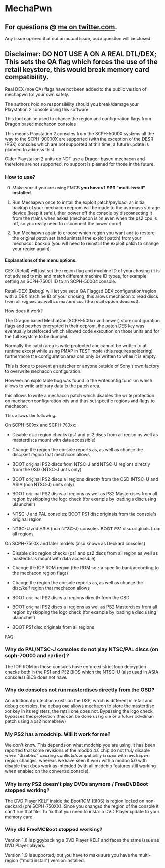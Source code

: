 # MechaPwn

## For questions @ [me on twitter.com](https://twitter.com/balika011).
Any issue opened that not an actual issue, but a question will be closed.

## Disclaimer: DO NOT USE A ON A REAL DTL/DEX; This sets the QA flag which forces the use of the retail keystore, this would break memory card compatibility.

Real DEX (non QA) flags have not been added to the public version of mechapwn for your own safety.


The authors hold no responsibility should you break/damage your Playstation 2 console using this software

This tool can be used to change the region and configuration flags from Dragon based mechacon consoles

This means Playstation 2 consoles from the SCPH-5000X systems all the way to the SCPH-90000X are supported
(with the exception of the DESR (PSX) consoles which are not supported at this time, a future update is planned to address this)

Older Playstation 2 units do NOT use a Dragon based mechacon and therefore are not supported, no support is planned for those in the future.

### How to use?

0) Make sure if you are using FMCB **you have v1.966 "multi install" installed**.

1) Run Mechapwn once to install the exploit patch/payload; an initial backup of your mechacon eeprom will be made to the usb mass storage device (keep it safe!), then power off the console by disconnecting it from the mains when asked (mechacon is on even when the ps2 cpu is off, so you really need to disconnect the power cord!) 

2) Run Mechapwn again to choose which region you want and to restore the original patch set (and uninstall the exploit patch) from your mechacon backup (you will need to reinstall the exploit patch to change your region again).

#### Explanations of the menu options:

CEX (Retail) will just set the region flag and machine ID of your chosing (it is not advised to mix and match different machine ID types, for example setting an SCPH-75001 ID to an SCPH-50004 console.

Retail-DEX (Debug) will let you set a QA Flagged DEX configuration/region with a DEX machine ID of your chosing, this allows mechacon to read discs from all regions as well as masterdiscs (the retail option does not).


How does it work?

The Dragon based MechaCon (SCPH-500xx and newer) store configuration flags and patches encrypted in their eeprom, the patch DES key was eventually bruteforced which allowed code execution on those units and for the full keystore to be dumped.

Normally the patch area is write protected and cannot be written to at runtime except while using PMAP in TEST mode (this requires soldering) furthermore the configuration area can only be written to when it is empty.

This is done to prevent an attacker or anyone outside of Sony's own factory to overwrite mechacon configuration.

However an exploitable bug was found in the writeconfig function which allows to write arbitrary data to the patch area,

this allows to write a mechacon patch which disables the write protection on mechacon configuration bits and thus set specific regions and flags to mechacon.


This allows the following:

On SCPH-500xx and SCPH-700xx:

* Disable disc region checks (ps1 and ps2 discs from all region as well as masterdiscs mount with data accessible)

* Change the region the console reports as, as well as change the disc/kelf region that mechacon allows

* BOOT original PS2 discs from NTSC-J and NTSC-U regions directly from the OSD (NTSC-J units only)

* BOOT original PS2 discs all regions directly from the OSD (NTSC-U and ASIA (non NTSC-J) units only)

* BOOT original PS2 discs all regions as well as PS2 Masterdiscs from all region by skipping the logo check (for example by loading a disc using ulaunchelf)

* NTSC-J and PAL consoles: BOOT PS1 disc originals from the console's original region

* NTSC-U and ASIA (non NTSC-J) consoles: BOOT PS1 disc originals from all regions



On SCPH-7500X and later models (also known as Deckard consoles)

* Disable disc region checks (ps1 and ps2 discs from all region as well as masterdiscs mount with data accessible)

* Change the IOP ROM region (the ROM sets a specific bank according to the mechacon region flags)

* Change the region the console reports as, as well as change the disc/kelf region that mechacon allows

* BOOT original PS2 discs all regions directly from the OSD

* BOOT original PS2 discs all regions as well as PS2 Masterdiscs from all region by skipping the logo check (for example by loading a disc using ulaunchelf)

* BOOT PS1 disc originals from all regions


FAQ: 

### Why do PAL/NTSC-J consoles do not play NTSC/PAL discs (on scph-70000 and earlier) ?

The IOP ROM on those consoles have enforced strict logo decryption checks both in the PS1 and PS2 BIOS which the NTSC-U (also used in ASIA consoles) BIOS does not have.


### Why do consoles not run masterdiscs directly from the OSD? 

An additional protection exists on the DSP, which is different in retail and debug consoles, the debug one allows mechacon to store the masterdisc xor key in its registers, the retail one does not.
Bypassing the logo check bypasses this protection (this can be done using ule or a future cdvdman patch using a ps2 homebrew)

### My PS2 has a modchip. Will it work for me?

We don't know. This depends on what modchip you are using, it has been reported that some revisions of the modbo 4.0 chip do not truly disable when "disabled" causing conflicts/compatibility issues with mechapwn region changes, whereas we have seen it work with a modbo 5.0 with disable that does work as intended (with all modchip features still working when enabled on the converted console).

### Why is my PS2 doesn't play DVDs anymore / FreeDVDBoot stopped working?

The DVD Player KELF inside the BootROM (BIOS) is region locked on non-deckard (pre SCPH-750XX). Since you changed the region of the console it can't run that file.
To fix that you need to install a DVD Player update to your memory card.

### Why did FreeMCBoot stopped working?

Version 1.8 is piggybacking a DVD Player KELF and faces the same issue as DVD Player players.

Version 1.9 is supported, but you have to make sure you have the multi-region ("multi install") version installed.
